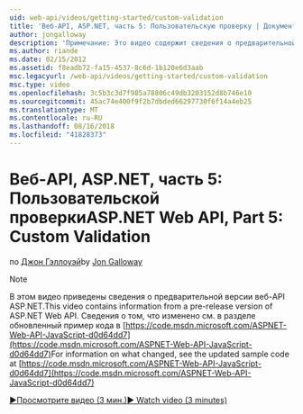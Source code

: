 ```yaml
---
uid: web-api/videos/getting-started/custom-validation
title: 'Веб-API, ASP.NET, часть 5: Пользовательскую проверку | Документация Майкрософт'
author: jongalloway
description: 'Примечание: Это видео содержит сведения о предварительной версии веб-API ASP.NET'
ms.author: riande
ms.date: 02/15/2012
ms.assetid: f8eadb72-fa15-4537-8c6d-1b120e6d3aab
msc.legacyurl: /web-api/videos/getting-started/custom-validation
msc.type: video
ms.openlocfilehash: 3c5b3c3d7f985a78806c49db3203152d8b746e10
ms.sourcegitcommit: 45ac74e400f9f2b7dbded66297730f6f14a4eb25
ms.translationtype: MT
ms.contentlocale: ru-RU
ms.lasthandoff: 08/16/2018
ms.locfileid: "41828373"
---
```

<a name="aspnet-web-api-part-5-custom-validation"></a><span data-ttu-id="7e353-103">Веб-API, ASP.NET, часть 5: Пользовательской проверки</span><span class="sxs-lookup"><span data-stu-id="7e353-103">ASP.NET Web API, Part 5: Custom Validation</span></span>
====================
<span data-ttu-id="7e353-104">по [Джон Гэллоуэй](https://github.com/jongalloway)</span><span class="sxs-lookup"><span data-stu-id="7e353-104">by [Jon Galloway](https://github.com/jongalloway)</span></span>

> [!NOTE]
> <span data-ttu-id="7e353-105">В этом видео приведены сведения о предварительной версии веб-API ASP.NET.</span><span class="sxs-lookup"><span data-stu-id="7e353-105">This video contains information from a pre-release version of ASP.NET Web API.</span></span> <span data-ttu-id="7e353-106">Сведения о том, что изменено см. в разделе обновленный пример кода в [https://code.msdn.microsoft.com/ASPNET-Web-API-JavaScript-d0d64dd7](https://code.msdn.microsoft.com/ASPNET-Web-API-JavaScript-d0d64dd7)</span><span class="sxs-lookup"><span data-stu-id="7e353-106">For information on what changed, see the updated sample code at [https://code.msdn.microsoft.com/ASPNET-Web-API-JavaScript-d0d64dd7](https://code.msdn.microsoft.com/ASPNET-Web-API-JavaScript-d0d64dd7)</span></span>

[<span data-ttu-id="7e353-107">&#9654;Просмотрите видео (3 мин.)</span><span class="sxs-lookup"><span data-stu-id="7e353-107">&#9654; Watch video (3 minutes)</span></span>](https://channel9.msdn.com/Blogs/ASP-NET-Site-Videos/custom-validation)
